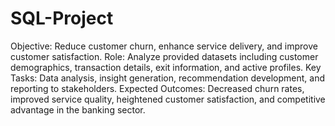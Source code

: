 # SQL-Project
Objective: Reduce customer churn, enhance service delivery, and improve customer satisfaction.
Role: Analyze provided datasets including customer demographics, transaction details, exit information, and active profiles.
Key Tasks: Data analysis, insight generation, recommendation development, and reporting to stakeholders.
Expected Outcomes: Decreased churn rates, improved service quality, heightened customer satisfaction, and competitive advantage in the banking sector.
